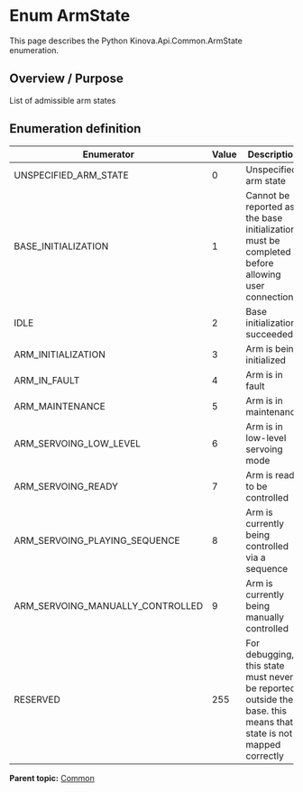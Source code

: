 # Enum ArmState

This page describes the Python Kinova.Api.Common.ArmState enumeration.

## Overview / Purpose

List of admissible arm states

## Enumeration definition

|Enumerator|Value|Description|
|----------|-----|-----------|
|UNSPECIFIED\_ARM\_STATE|0|Unspecified arm state|
|BASE\_INITIALIZATION|1|Cannot be reported as the base initialization must be completed before allowing user connection|
|IDLE|2|Base initialization succeeded|
|ARM\_INITIALIZATION|3|Arm is being initialized|
|ARM\_IN\_FAULT|4|Arm is in fault|
|ARM\_MAINTENANCE|5|Arm is in maintenance|
|ARM\_SERVOING\_LOW\_LEVEL|6|Arm is in low-level servoing mode|
|ARM\_SERVOING\_READY|7|Arm is ready to be controlled|
|ARM\_SERVOING\_PLAYING\_SEQUENCE|8|Arm is currently being controlled via a sequence|
|ARM\_SERVOING\_MANUALLY\_CONTROLLED|9|Arm is currently being manually controlled|
|RESERVED|255|For debugging, this state must never be reported outside the base. this means that a state is not mapped correctly|

**Parent topic:** [Common](../references/summary_Common.md)

